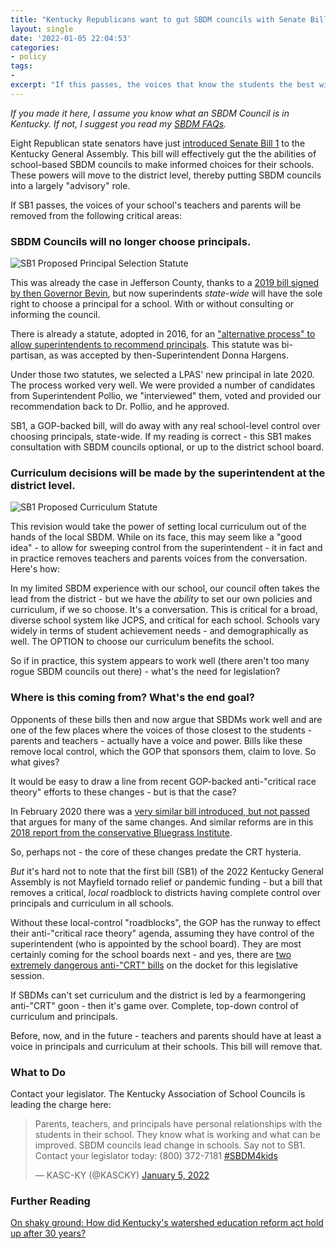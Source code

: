 ```yaml
---
title: "Kentucky Republicans want to gut SBDM councils with Senate Bill 1"
layout: single
date: '2022-01-05 22:04:53'
categories:
- policy
tags:
- 
excerpt: "If this passes, the voices that know the students the best will be removed from the conversation."
---
```


*If you made it here, I assume you know what an SBDM Council is in Kentucky. If not, I suggest you read my [SBDM FAQs](https://benwilson.org/sbdm/faqs).*

Eight Republican state senators have just [introduced Senate Bill 1](https://apps.legislature.ky.gov/record/22rs/sb1.html) to the Kentucky General Assembly. This bill will effectively gut the the abilities of school-based SBDM councils to make informed choices for their schools. These powers will move to the district level, thereby putting SBDM councils into a largely "advisory" role.

If SB1 passes, the voices of your school's teachers and parents will be removed from the following critical areas:

### SBDM Councils will no longer choose principals. ### 

![SB1 Proposed Principal Selection Statute](/sbdm/assets/images/SB1-2022-principalselection.png)

This was already the case in Jefferson County, thanks to a [2019 bill signed by then Governor Bevin](https://www.wave3.com/2019/03/12/sb-passes-house-heads-bevins-desk/), but now superindents *state-wide* will have the sole right to choose a principal for a school. With or without consulting or informing the council.

There is already a statute, adopted in 2016, for an ["alternative process" to allow superintendents to recommend principals](https://www.wdrb.com/news/gov-bevin-signs-law-giving-jcps-superintendent-more-flexibility-in-hiring-principals/article_405f298f-e16a-59b0-abe9-1a3cae78716c.html). This statute was bi-partisan, as was accepted by then-Superintendent Donna Hargens. 

Under those two statutes, we selected a LPAS' new principal in late 2020. The process worked very well. We were provided a number of candidates from Superintendent Pollio, we "interviewed" them, voted and provided our recommendation back to Dr. Pollio, and he approved.

SB1, a GOP-backed bill, will do away with any real school-level control over choosing principals, state-wide. If my reading is correct - this SB1 makes consultation with SBDM councils optional, or up to the district school board.

### Curriculum decisions will be made by the superintendent at the district level. ###

![SB1 Proposed Curriculum Statute](/sbdm/assets/images/SB1-2022-curriculum.png)

This revision would take the power of setting local curriculum out of the hands of the local SBDM. While on its face, this may seem like a "good idea" - to allow for sweeping control from the superintendent - it in fact and in practice removes teachers and parents voices from the conversation. Here's how:

In my limited SBDM experience with our school, our council often takes the lead from the district - but we have the *ability* to set our own policies and curriculum, if we so choose. It's a conversation. This is critical for a broad, diverse school system like JCPS, and critical for each school. Schools vary widely in terms of student achievement needs - and demographically as well. The OPTION to choose our curriculum benefits the school. 

So if in practice, this system appears to work well (there aren't too many rogue SBDM councils out there) - what's the need for legislation? 

### Where is this coming from? What's the end goal? ###

Opponents of these bills then and now argue that SBDMs work well and are one of the few places where the voices of those closest to the students - parents and teachers - actually have a voice and power. Bills like these remove local control, which the GOP that sponsors them, claim to love. So what gives?

It would be easy to draw a line from recent GOP-backed anti-"critical race theory" efforts to these changes - but is that the case? 

In February 2020 there was a [very similar bill introduced, but not passed](https://www.courier-journal.com/story/news/politics/ky-legislature/2020/02/05/kentucky-bill-would-change-school-based-decision-making-councils-clears-committee/4660343002/) that argues for many of the same changes. And similar reforms are in this [2018 report from the conservative Bluegrass Institute](https://static1.squarespace.com/static/5f986190ec1e7d424e58d7f2/5fc51b03a6de3c605ec15075/5fc524d8a6de3c605ec2268e/1606755544306/Bluegrass-Institute_School-Based-Decision-Making-Research-Report_Formatted_01.17.18_v3.pdf?format=original). 

So, perhaps not - the core of these changes predate the CRT hysteria.

*But* it's hard not to note that the first bill (SB1) of the 2022 Kentucky General Assembly is not Mayfield tornado relief or pandemic funding - but a bill that removes a critical, *local* roadblock to districts having complete control over principals and curriculum in all schools. 

Without these local-control "roadblocks", the GOP has the runway to effect their anti-"critical race theory" agenda, assuming they have control of the superintendent (who is appointed by the school board). They are most certainly coming for the school boards next - and yes, there are [two extremely dangerous anti-"CRT" bills](https://twitter.com/oliviakrauth/status/1478564293780160513?s=20) on the docket for this legislative session. 

If SBDMs can't set curriculum and the district is led by a fearmongering anti-"CRT" goon - then it's game over. Complete, top-down control of curriculum and principals.

Before, now, and in the future - teachers and parents should have at least a voice in principals and curriculum at their schools. This bill will remove that.

### What to Do ###

Contact your legislator. The Kentucky Association of School Councils is leading the charge here:

<blockquote class="twitter-tweet"><p lang="en" dir="ltr">Parents, teachers, and principals have personal relationships with the students in their school. They know what is working and what can be improved. SBDM councils lead change in schools. Say not to SB1. Contact your legislator today: (800) 372-7181 <a href="https://twitter.com/hashtag/SBDM4kids?src=hash&amp;ref_src=twsrc%5Etfw">#SBDM4kids</a></p>&mdash; KASC-KY (@KASCKY) <a href="https://twitter.com/KASCKY/status/1478867666643439617?ref_src=twsrc%5Etfw">January 5, 2022</a></blockquote> <script async src="https://platform.twitter.com/widgets.js" charset="utf-8"></script>

### Further Reading ###
[On shaky ground: How did Kentucky's watershed education reform act hold up after 30 years?](https://www.courier-journal.com/story/news/2020/04/11/kera-30-how-did-kentucky-education-reform-act-hold-up/4870847002/)